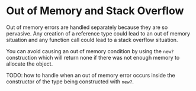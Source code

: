 # Out of Memory and Stack Overflow

Out of memory errors are handled separately because they are so pervasive.  Any creation of a reference type could lead to an out of memory situation and any function call could lead to a stack overflow situation.

You can avoid causing an out of memory condition by using the `new?` construction which will return none if there was not enough memory to allocate the object.

TODO: how to handle when an out of memory error occurs inside the constructor of the type being constructed with `new?`.
